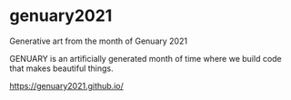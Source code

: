 # genuary2021
Generative art from the month of Genuary 2021

GENUARY is an artificially generated month of time where we build code that makes beautiful things.

https://genuary2021.github.io/
